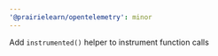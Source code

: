 ```yaml
---
'@prairielearn/opentelemetry': minor
---
```


Add `instrumented()` helper to instrument function calls
